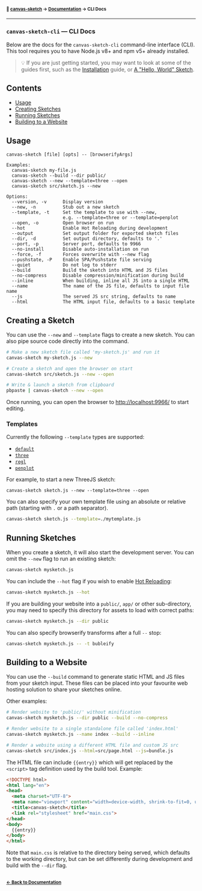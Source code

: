 #### <sup>:closed_book: [canvas-sketch](../README.md) → [Documentation](./README.md) → CLI Docs</sup>

---

### `canvas-sketch-cli` — CLI Docs

Below are the docs for the `canvas-sketch-cli` command-line interface (CLI). This tool requires you to have Node.js v8+ and npm v5+ already installed.

> :bulb: If you are just getting started, you may want to look at some of the guides first, such as the [Installation](./installation.md) guide, or [A "Hello, World" Sketch](./hello-world.md).

## Contents

- [Usage](#usage)
- [Creating Sketches](#creating-sketches)
- [Running Sketches](#running-sketches)
- [Building to a Website](#building-to-a-website)

## Usage

```
canvas-sketch [file] [opts] -- [browserifyArgs]

Examples:
  canvas-sketch my-file.js
  canvas-sketch --build --dir public/
  canvas-sketch --new --template=three --open
  canvas-sketch src/sketch.js --new

Options:
  --version, -v      Display version
  --new, -n          Stub out a new sketch
  --template, -t     Set the template to use with --new,
                     e.g. --template=three or --template=penplot
  --open, -o         Open browser on run
  --hot              Enable Hot Reloading during development
  --output           Set output folder for exported sketch files
  --dir, -d          Set output directory, defaults to '.'
  --port, -p         Server port, defaults to 9966
  --no-install       Disable auto-installation on run
  --force, -f        Forces overwrite with --new flag
  --pushstate, -P    Enable SPA/Pushstate file serving
  --quiet            Do not log to stderr
  --build            Build the sketch into HTML and JS files
  --no-compress      Disable compression/minification during build
  --inline           When building, inline all JS into a single HTML
  --name             The name of the JS file, defaults to input file name
  --js               The served JS src string, defaults to name
  --html             The HTML input file, defaults to a basic template
```

## Creating a Sketch

You can use the `--new` and `--template` flags to create a new sketch. You can also pipe source code directly into the command.

```sh
# Make a new sketch file called 'my-sketch.js' and run it
canvas-sketch my-sketch.js --new

# Create a sketch and open the browser on start
canvas-sketch src/sketch.js --new --open

# Write & launch a sketch from clipboard
pbpaste | canvas-sketch --new --open
```

Once running, you can open the browser to [http://localhost:9966/](http://localhost:9966/) to start editing.

### Templates

Currently the following `--template` types are supported:

- [`default`](https://github.com/mattdesl/canvas-sketch-cli/blob/master/src/templates/default.js)
- [`three`](https://github.com/mattdesl/canvas-sketch-cli/blob/master/src/templates/three.js)
- [`regl`](https://github.com/mattdesl/canvas-sketch-cli/blob/master/src/templates/regl.js)
- [`penplot`](https://github.com/mattdesl/canvas-sketch-cli/blob/master/src/templates/penplot.js)

For example, to start a new ThreeJS sketch:

```
canvas-sketch sketch.js --new --template=three --open
```

You can also specify your own template file using an absolute or relative path (starting with `.` or a path separator).

```sh
canvas-sketch sketch.js --template=./mytemplate.js
```

## Running Sketches

When you create a sketch, it will also start the development server. You can omit the `--new` flag to run an existing sketch:

```sh
canvas-sketch mysketch.js
```

You can include the `--hot` flag if you wish to enable [Hot Reloading](./hot-reloading.md):

```sh
canvas-sketch mysketch.js --hot
```

If you are building your website into a `public/`, `app/` or other sub-directory, you may need to specify this directory for assets to load with correct paths:

```sh
canvas-sketch mysketch.js --dir public
```

You can also specify browserify transforms after a full `--` stop:

```sh
canvas-sketch mysketch.js -- -t bubleify
```

## Building to a Website

You can use the `--build` command to generate static HTML and JS files from your sketch input. These files can be placed into your favourite web hosting solution to share your sketches online.

Other examples:

```sh
# Render website to 'public/' without minification
canvas-sketch mysketch.js --dir public --build --no-compress

# Render website to a single standalone file called 'index.html'
canvas-sketch mysketch.js --name index --build --inline

# Render a website using a different HTML file and custom JS src
canvas-sketch src/index.js --html=src/page.html --js=bundle.js
```

The HTML file can include `{{entry}}` which will get replaced by the `<script>` tag definition used by the build tool. Example:

```html
<!DOCTYPE html>
<html lang="en">
<head>
  <meta charset="UTF-8">
  <meta name="viewport" content="width=device-width, shrink-to-fit=0, user-scalable=no, minimum-scale=1.0, maximum-scale=1.0">
  <title>canvas-sketch</title>
  <link rel="stylesheet" href="main.css">
</head>
<body>
  {{entry}}
</body>
</html>
```

Note that `main.css` is relative to the directory being served, which defaults to the working directory, but can be set differently during development and build with the `--dir` flag.

##

#### <sup>[← Back to Documentation](./README.md)